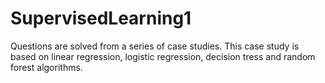 # SupervisedLearning1
Questions are solved from a series of case studies. This case study is based on linear regression, logistic regression, decision tress and random forest algorithms.
